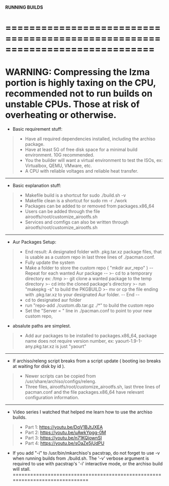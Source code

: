 
**RUNNING BUILDS**

=============================================================================
=============================================================================
WARNING: Compressing the lzma portion is highly taxing on the CPU, 
  recommended not to run builds on unstable CPUs. Those at risk of
  overheating or otherwise.
=============================================================================
 * Basic requirement stuff:
  >- Have all required dependencies installed, including the archiso package.
  >- Have at least 5G of free disk space for a minimal build environment. 10G
    recommended.
  >- You the builder will want a virtual environment to test the ISOs, 
    ex: Virtualbox, QEMU, VMware, etc.
  >- A CPU with reliable voltages and reliable heat transfer.
-----------------------------------------------------------------------------
 * Basic explanation stuff:
  >- Makefile build is a shortcut for sudo ./build.sh -v 
  >- Makefile clean is a shortcut for sudo rm -r ./work
  >- Packages can be added to or removed from packages.x86_64
  >- Users can be added through the file airootfs/root/customize_airootfs.sh
  >- Services and comfigs can also be written through
    airootfs/root/customize_airootfs.sh
-----------------------------------------------------------------------------
 * Aur Packages Setup:
  >- End result: A designated folder with <package>.pkg.tar.xz package files,
    that is usable as a custom repo in last three lines of ./pacman.conf.
  >- Fully update the system
  >- Make a folder to store the custom repo ( "mkdir aur_repo" )
  -- Repeat for each wanted Aur package --
    >- cd to a temporary directory ex: /tmp
    >- git clone a wanted package to the temp directory
    >- cd into the cloned package's directory 
    >- run "makepkg -s" to build the PKGBUILD
    >- mv or cp the file ending with .pkg.tar.xz to your designated Aur folder.
  -- End --
  >- cd to designated aur folder
  >- run "repo-add ./custom.db.tar.gz ./*" to build the custom repo
  >- Set the "Server = " line in ./pacman.conf to point to your new custom repo,
   - absalute paths are simplest.
  >- Add aur packages to be installed to packages.x86_64, package name does not 
    require version number, ex: yaourt-1.9-1-any.pkg.tar.xz is just "yaourt"
-----------------------------------------------------------------------------
 * If archiso/releng script breaks from a script update ( booting iso breaks
    at waiting for disk by id ).
  >- Newer scripts can be copied from /usr/share/archiso/configs/releng.
  >- Three files, airootfs/root/customize_airootfs.sh, last three lines of
    pacman.conf and the file packages.x86_64 have relevant 
    configuration information.
-----------------------------------------------------------------------------
 * Video series I watched that helped me learn how to use the archiso builds.
  >- Part 1: https://youtu.be/DqV1BJtJXEA
  >- Part 2: https://youtu.be/uAwkYpgg-0M
  >- Part 3: https://youtu.be/n71KQjownSI
  >- Part 4: https://youtu.be/sOaZe5jUdPU
 * If you add "-i" to /usr/bin/mkarchiso's pacstrap, do not forget to use -v
  when running builds from ./build.sh. The '-v' verbose argument is required 
  to use with pacstrap's '-i' interactive mode, or the archiso build will 
  stall.
=============================================================================
